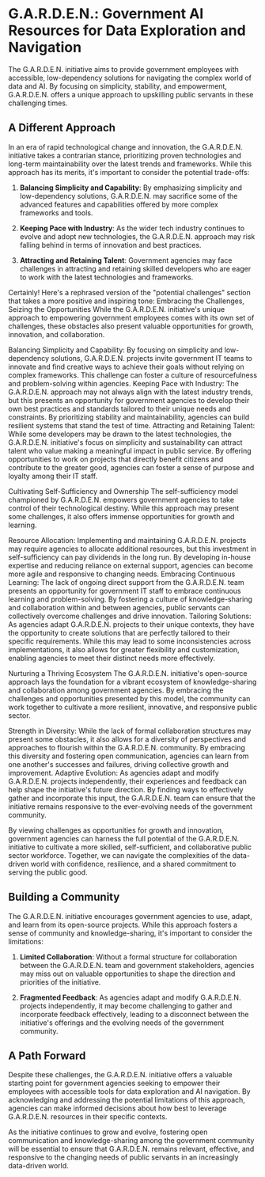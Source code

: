 # G.A.R.D.E.N.: Government AI Resources for Data Exploration and Navigation

The G.A.R.D.E.N. initiative aims to provide government employees with accessible, low-dependency solutions for navigating the complex world of data and AI. By focusing on simplicity, stability, and empowerment, G.A.R.D.E.N. offers a unique approach to upskilling public servants in these challenging times.

## A Different Approach

In an era of rapid technological change and innovation, the G.A.R.D.E.N. initiative takes a contrarian stance, prioritizing proven technologies and long-term maintainability over the latest trends and frameworks. While this approach has its merits, it's important to consider the potential trade-offs:

1. **Balancing Simplicity and Capability**: By emphasizing simplicity and low-dependency solutions, G.A.R.D.E.N. may sacrifice some of the advanced features and capabilities offered by more complex frameworks and tools.

2. **Keeping Pace with Industry**: As the wider tech industry continues to evolve and adopt new technologies, the G.A.R.D.E.N. approach may risk falling behind in terms of innovation and best practices.

3. **Attracting and Retaining Talent**: Government agencies may face challenges in attracting and retaining skilled developers who are eager to work with the latest technologies and frameworks.

Certainly! Here's a rephrased version of the "potential challenges" section that takes a more positive and inspiring tone:
Embracing the Challenges, Seizing the Opportunities
While the G.A.R.D.E.N. initiative's unique approach to empowering government employees comes with its own set of challenges, these obstacles also present valuable opportunities for growth, innovation, and collaboration.

Balancing Simplicity and Capability: By focusing on simplicity and low-dependency solutions, G.A.R.D.E.N. projects invite government IT teams to innovate and find creative ways to achieve their goals without relying on complex frameworks. This challenge can foster a culture of resourcefulness and problem-solving within agencies.
Keeping Pace with Industry: The G.A.R.D.E.N. approach may not always align with the latest industry trends, but this presents an opportunity for government agencies to develop their own best practices and standards tailored to their unique needs and constraints. By prioritizing stability and maintainability, agencies can build resilient systems that stand the test of time.
Attracting and Retaining Talent: While some developers may be drawn to the latest technologies, the G.A.R.D.E.N. initiative's focus on simplicity and sustainability can attract talent who value making a meaningful impact in public service. By offering opportunities to work on projects that directly benefit citizens and contribute to the greater good, agencies can foster a sense of purpose and loyalty among their IT staff.

Cultivating Self-Sufficiency and Ownership
The self-sufficiency model championed by G.A.R.D.E.N. empowers government agencies to take control of their technological destiny. While this approach may present some challenges, it also offers immense opportunities for growth and learning.

Resource Allocation: Implementing and maintaining G.A.R.D.E.N. projects may require agencies to allocate additional resources, but this investment in self-sufficiency can pay dividends in the long run. By developing in-house expertise and reducing reliance on external support, agencies can become more agile and responsive to changing needs.
Embracing Continuous Learning: The lack of ongoing direct support from the G.A.R.D.E.N. team presents an opportunity for government IT staff to embrace continuous learning and problem-solving. By fostering a culture of knowledge-sharing and collaboration within and between agencies, public servants can collectively overcome challenges and drive innovation.
Tailoring Solutions: As agencies adapt G.A.R.D.E.N. projects to their unique contexts, they have the opportunity to create solutions that are perfectly tailored to their specific requirements. While this may lead to some inconsistencies across implementations, it also allows for greater flexibility and customization, enabling agencies to meet their distinct needs more effectively.

Nurturing a Thriving Ecosystem
The G.A.R.D.E.N. initiative's open-source approach lays the foundation for a vibrant ecosystem of knowledge-sharing and collaboration among government agencies. By embracing the challenges and opportunities presented by this model, the community can work together to cultivate a more resilient, innovative, and responsive public sector.

Strength in Diversity: While the lack of formal collaboration structures may present some obstacles, it also allows for a diversity of perspectives and approaches to flourish within the G.A.R.D.E.N. community. By embracing this diversity and fostering open communication, agencies can learn from one another's successes and failures, driving collective growth and improvement.
Adaptive Evolution: As agencies adapt and modify G.A.R.D.E.N. projects independently, their experiences and feedback can help shape the initiative's future direction. By finding ways to effectively gather and incorporate this input, the G.A.R.D.E.N. team can ensure that the initiative remains responsive to the ever-evolving needs of the government community.

By viewing challenges as opportunities for growth and innovation, government agencies can harness the full potential of the G.A.R.D.E.N. initiative to cultivate a more skilled, self-sufficient, and collaborative public sector workforce. Together, we can navigate the complexities of the data-driven world with confidence, resilience, and a shared commitment to serving the public good.

## Building a Community

The G.A.R.D.E.N. initiative encourages government agencies to use, adapt, and learn from its open-source projects. While this approach fosters a sense of community and knowledge-sharing, it's important to consider the limitations:

1. **Limited Collaboration**: Without a formal structure for collaboration between the G.A.R.D.E.N. team and government stakeholders, agencies may miss out on valuable opportunities to shape the direction and priorities of the initiative.

2. **Fragmented Feedback**: As agencies adapt and modify G.A.R.D.E.N. projects independently, it may become challenging to gather and incorporate feedback effectively, leading to a disconnect between the initiative's offerings and the evolving needs of the government community.

## A Path Forward

Despite these challenges, the G.A.R.D.E.N. initiative offers a valuable starting point for government agencies seeking to empower their employees with accessible tools for data exploration and AI navigation. By acknowledging and addressing the potential limitations of this approach, agencies can make informed decisions about how best to leverage G.A.R.D.E.N. resources in their specific contexts.

As the initiative continues to grow and evolve, fostering open communication and knowledge-sharing among the government community will be essential to ensure that G.A.R.D.E.N. remains relevant, effective, and responsive to the changing needs of public servants in an increasingly data-driven world.